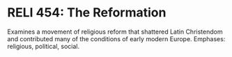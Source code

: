 # RELI 454: The Reformation

Examines a movement of religious reform that shattered Latin Christendom and contributed many of the conditions of early modern Europe. Emphases: religious, political, social.